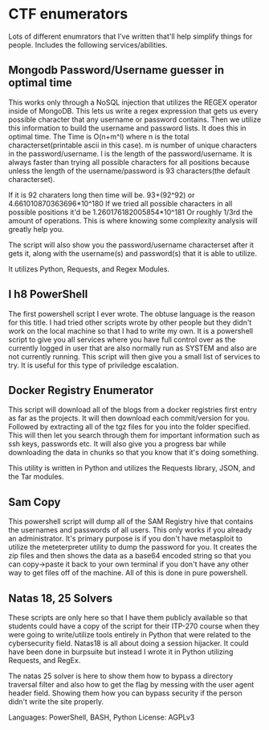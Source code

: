 # CTF enumerators
Lots of different enumrators that I've written that'll help simplify things for people.
Includes the following services/abilities.

## Mongodb Password/Username guesser in optimal time
This works only through a NoSQL injection that utilizes the REGEX operator inside of MongoDB. This lets us write a regex expression that gets us every possible character that any username or password contains. Then we utilize this information to build the username and password lists. It does this in optimal time. The Time is O(n+m^l) where n is the total characterset(printable ascii in this case). m is number of unique characters in the password/username. l is the length of the password/username. It is always faster than trying all possible characters for all positions because unless the length of the username/password is 93 characters(the default characterset). 

If it is 92 charaters long then time will be.
93+(92^92) or 4.661010870363696\*10^180
If we tried all possible characters in all possible positions it'd be 1.260176182005854\*10^181
Or roughly 1/3rd the amount of operations. This is where knowing some complexity analysis will greatly help you.

The script will also show you the password/username characterset after it gets it, along with the username(s) and password(s) that it is able to utilize.

It utilizes Python, Requests, and Regex Modules.


## I h8 PowerShell
The first powershell script I ever wrote. The obtuse language is the reason for this title. I had tried other scripts wrote by other people but they didn't work on the local machine so that I had to write my own. It is a powershell script to give you all services where you have full control over as the currently logged in user that are also normally run as SYSTEM and also are not currently running. This script will then give you a small list of services to try. It is useful for this type of priviledge escalation.


## Docker Registry Enumerator
This script will download all of the blogs from a docker registries first entry as far as the projects. It will then download each commit/version for you. Followed by extracting all of the tgz files for you into the folder specified. This will then let you search through them for important information such as ssh keys, passwords etc. It will also give you a progress bar while downloading the data in chunks so that you know that it's doing something.

This utility is written in Python and utilizes the Requests library, JSON, and the Tar modules.


## Sam Copy
This powershell script will dump all of the SAM Registry hive that contains the usernames and passwords of all users. This only works if you already an administrator. It's primary purpose is if you don't have metasploit to utilize the meteterpreter utility to dump the password for you. It creates the zip files and then shows the data as a base64 encoded string so that you can copy->paste it back to your own terminal if you don't have any other way to get files off of the machine. All of this is done in pure powershell.

## Natas 18, 25 Solvers
These scripts are only here so that I have them publicly available so that students could have a copy of the script for their ITP-270 course when they were going to write/utilize tools entirely in Python that were related to the cybersecurity field. Natas18 is all about doing a session hijacker. It could have been done in burpsuite but instead I wrote it in Python utilizing Requests, and RegEx.

The natas 25 solver is here to show them how to bypass a directory traversal filter and also how to get the flag by messing with the user agent header field. Showing them how you can bypass security if the person didn't write the site properly.

Languages: PowerShell, BASH, Python
License: AGPLv3
